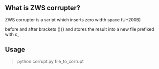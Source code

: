 ## What is ZWS corrupter?

ZWS corrupter is a script which inserts zero width space (U+200B) 

before and after brackets (){} and stores the result into a new file prefixed with c_

## Usage
>python corrupt.py file_to_corrupt
